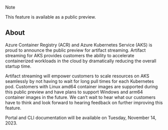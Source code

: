 > [!NOTE]
> This feature is available as a public preview.

## About

Azure Container Registry (ACR) and Azure Kubernetes Service (AKS) is proud to announce the public preview for artifact streaming. Artifact streaming for AKS provides customers the ability to accelerate containerized workloads in the cloud by dramatically reducing the overall startup time.

Artifact streaming will empower customers to scale resources on AKS seamlessly by not having to wait for long pull times for each Kubernetes pod. Customers with Linux amd64 container images are supported during this public preview and have plans to support Windows and arm64 container images in the future. We can’t wait to hear what our customers have to think and look forward to hearing feedback on further improving this feature. 

Portal and CLI documentation will be available on Tuesday, November 14, 2023.

